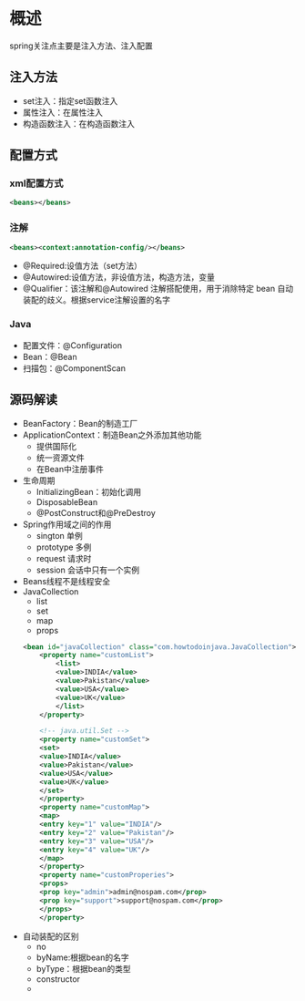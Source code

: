# 概述
spring关注点主要是注入方法、注入配置
## 注入方法
+ set注入：指定set函数注入
+ 属性注入：在属性注入
+ 构造函数注入：在构造函数注入
## 配置方式
### xml配置方式
```xml
<beans></beans>
```
### 注解
```xml
<beans><context:annotation-config/></beans>
```
+ @Required:设值方法（set方法）
+ @Autowired:设值方法，非设值方法，构造方法，变量
+ @Qualifier：该注解和@Autowired 注解搭配使用，用于消除特定 bean 自动装配的歧义。根据service注解设置的名字
### Java
+ 配置文件：@Configuration
+ Bean：@Bean
+ 扫描包：@ComponentScan
## 源码解读
+ BeanFactory：Bean的制造工厂
+ ApplicationContext：制造Bean之外添加其他功能
    + 提供国际化
    + 统一资源文件
    + 在Bean中注册事件
+ 生命周期
    + InitializingBean：初始化调用
    + DisposableBean
    + @PostConstruct和@PreDestroy
+ Spring作用域之间的作用
    + sington 单例
    + prototype 多例
    + request 请求时
    + session 会话中只有一个实例
+ Beans线程不是线程安全
+ JavaCollection
    + list
    + set
    + map
    + props
    ```xml
    <bean id="javaCollection" class="com.howtodoinjava.JavaCollection"> 
        <property name="customList"> 
            <list> 
            <value>INDIA</value> 
            <value>Pakistan</value> 
            <value>USA</value> 
            <value>UK</value> 
            </list> 
        </property> 
 
        <!-- java.util.Set --> 
        <property name="customSet"> 
        <set> 
        <value>INDIA</value> 
        <value>Pakistan</value> 
        <value>USA</value> 
        <value>UK</value> 
        </set> 
        </property>
        <property name="customMap"> 
        <map> 
        <entry key="1" value="INDIA"/> 
        <entry key="2" value="Pakistan"/> 
        <entry key="3" value="USA"/> 
        <entry key="4" value="UK"/> 
        </map> 
        </property>
        <property name="customProperies"> 
        <props> 
        <prop key="admin">admin@nospam.com</prop> 
        <prop key="support">support@nospam.com</prop> 
        </props> 
        </property>
    ```
+ 自动装配的区别
    + no
    + byName:根据bean的名字
    + byType：根据bean的类型
    + constructor
    + 